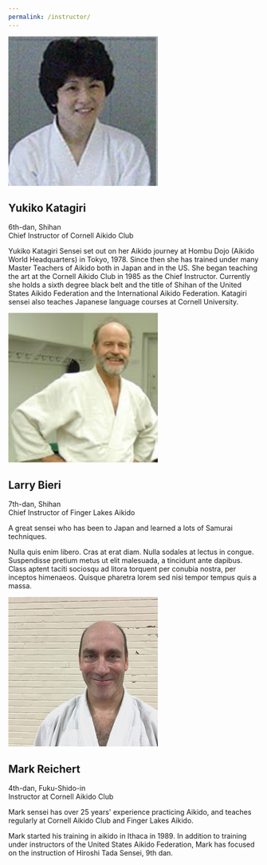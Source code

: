 ```yaml
---
permalink: /instructor/
---
```


<div class="instructor">
  <div class="instructor-image">
    <img src="../assets/img/instructor/katagiri.jpg" height="300" width="300">
  </div>
  <div class="instructor-text">
    <h2>Yukiko Katagiri</h2>
    <div class="instructor-short-bio">6th-dan, Shihan</div>
    <div class="instructor-short-bio">Chief Instructor of Cornell Aikido Club</div>
    <p>
      Yukiko Katagiri Sensei set out on her Aikido journey at Hombu Dojo (Aikido World Headquarters) in Tokyo, 1978.  Since then she has trained under many Master Teachers of Aikido both in Japan and in the US.  She began teaching the art at the Cornell Aikido Club in 1985 as the Chief Instructor.  Currently she holds a sixth degree black belt and the title of Shihan of the United States Aikido Federation and the International Aikido Federation.  Katagiri sensei also teaches Japanese language courses at Cornell University.
    </p>
  </div>
</div>

<div class="instructor">
  <div class="instructor-image">
    <img src="../assets/img/instructor/larry.jpg" height="300" width="300">
  </div>
  <div class="instructor-text">
    <h2>Larry Bieri</h2>
    <div class="instructor-short-bio">7th-dan, Shihan</div>
    <div class="instructor-short-bio">Chief Instructor of Finger Lakes Aikido</div>
    <p>
      A great sensei who has been to Japan and learned a lots of Samurai techniques.
    </p>
    <p>
      Nulla quis enim libero. Cras at erat diam. Nulla sodales at lectus in congue. Suspendisse
      pretium metus ut elit malesuada, a tincidunt ante dapibus. Class aptent taciti sociosqu ad
      litora torquent per conubia nostra, per inceptos himenaeos. Quisque pharetra lorem sed nisi
      tempor tempus quis a massa. 
    </p>
  </div>
</div>

<div class="instructor">
  <div class="instructor-image">
    <img src="../assets/img/instructor/Mark.png" height="300" width="300">
  </div>
  <div class="instructor-text">
    <h2>Mark Reichert</h2>
    <div class="instructor-short-bio">4th-dan, Fuku-Shido-in</div>
    <div class="instructor-short-bio">Instructor at Cornell Aikido Club</div>
    <p class="instructor-intro">
      Mark sensei has over 25 years' experience practicing Aikido, and teaches regularly
      at Cornell Aikido Club and Finger Lakes Aikido.
    </p>
    <p>
      Mark started his training in aikido in Ithaca in 1989. In addition to training
      under instructors of the United States Aikido Federation, Mark has focused
      on the instruction of Hiroshi Tada Sensei, 9th dan.
    </p>
  </div>
</div>
